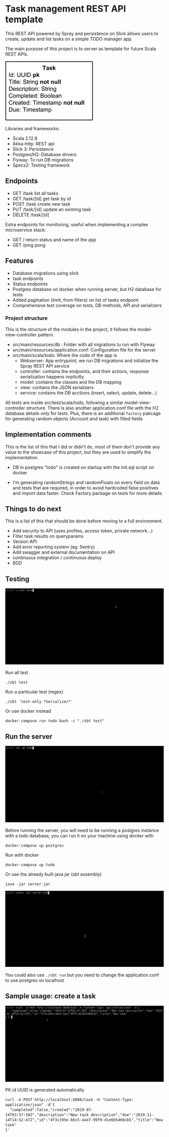 # Task management REST API template

This REST API powered by Spray and persistence on Slick allows users to create, 
update and list tasks on a simple TODO manager app. 

The main purpose of this project is to server as template for future Scala REST APIs.

![](schema.png)

Libraries and frameworks: 
- Scala 2.12.8
- Akka-http: REST api
- Slick 3: Persistence
- Postgres/H2: Database drivers
- Flyway: To run DB migrations
- Specs2: Testing framework

## Endpoints

- GET /task list all tasks
- GET /task/[id] get task by id
- POST /task create new task 
- PUT /task/[id] update an existing task 
- DELETE /task/[id]

Extra endpoints for monitoring, useful when implementing a complex microservice stack:
- GET / return status and name of the app 
- GET /ping pong 

## Features 

- Database migrations using slick 
- task endpoints
- Status endpoints
- Postgres database on docker when running server, but H2 database for tests
- Added pagination (limit, from filters) on list of tasks endpoint
- Comprehensive test coverage on tests, DB methods, API and serializers

### Project structure
This is the structure of the modules in the project, it follows the model-view-controller pattern.

- src/main/resources/db : Folder with all migrations tu run with Flyway
- src/main/resources/application.conf: Configuration file for the server
- src/main/scala/todo: Where the code of the app is 
    - Webserver: App entrypoint, we run DB migrations and initialize the Spray REST API service
    - controller: contains the endpoints, and their actions, response serialization happens implicitly
    - model: contains the classes and the DB mapping
    - view: contains the JSON serializers
    - service: contains the DB acctions (insert, select, update, delete...)

All tests are inside src/test/scala/todo, following a similar model-view-controller structure. There is also another application.conf file with the H2 database details only for tests.
Plus, there is an additional `factory` pakcage for generating random objects (Account and task) with filled fields 

## Implementation comments

This is the list of this that I did or didn't do, most of them don't provide any value to the showcase of this project, but they are used to simplify the implementation. 

- DB in postgres "todo" is created on startup with the init.sql script on docker

- I'm generating randomStrings and randomFloats on every field on data and tests that are required, in order to avoid hardcoded false positives and import data faster. 
Check Factory package on tests for more details

## Things to do next 

This is a list of this that should be done before moving to a full environment. 

- Add security to API (uses profiles, access token, private network...)
- Filter task results on queryparams 
- Version API 
- Add error reporting system (eg: Sentry)
- Add swagger and external documentation on API
- continuous integration / continuous deploy
- BDD 

## Testing

![](test.gif)

Run all test

    ./sbt test 

Run a particular test (regex) 

    ./sbt 'test-only *Serializer*' 

Or use docker instead 

    docker-compose run todo bash -c "./sbt test"

## Run the server 

![](docker.gif)

Before running the server, you will need to be running a postgres instance with a *todo* database, you can run it on your machine using docker with 

    docker-compose up postgres 

Run with docker 

    docker-compose up todo

Or use the already built java jar (sbt assembly)

    java -jar server.jar
    
![](jar.gif)

You could also use `./sbt run` but you need to change the application.conf to use postgres on localhost


## Sample usage: create a task 

![](post.gif)

PK id UUID is generated automatically
```
curl -X POST http://localhost:8080/task -H "Content-Type: application/json" -d'{
  "completed":false,"created":"2019-07-14T03:57:58Z","description":"New task description","due":"2019-11-14T14:52:47Z","id":"4f3c195e-b6c5-4ae7-99f9-d1e6b5460cb5","title":"New task"
}'
```
